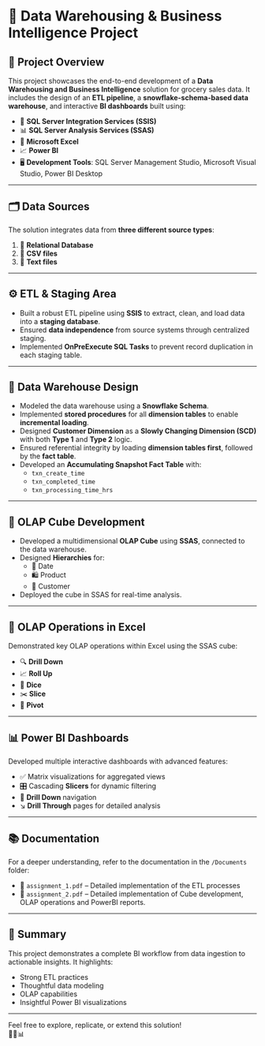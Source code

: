 # 🧠 Data Warehousing & Business Intelligence Project

## 📌 Project Overview

This project showcases the end-to-end development of a **Data Warehousing and Business Intelligence** solution for grocery sales data. It includes the design of an **ETL pipeline**, a **snowflake-schema-based data warehouse**, and interactive **BI dashboards** built using:

- 🔧 **SQL Server Integration Services (SSIS)**
- 📊 **SQL Server Analysis Services (SSAS)**
- 📘 **Microsoft Excel**
- 📈 **Power BI**
- 🖥️ **Development Tools**: SQL Server Management Studio, Microsoft Visual Studio, Power BI Desktop

---

## 🗂️ Data Sources

The solution integrates data from **three different source types**:

1. 📂 **Relational Database**
2. 📄 **CSV files**
3. 📃 **Text files**

---

## ⚙️ ETL & Staging Area

- Built a robust ETL pipeline using **SSIS** to extract, clean, and load data into a **staging database**.
- Ensured **data independence** from source systems through centralized staging.
- Implemented **OnPreExecute SQL Tasks** to prevent record duplication in each staging table.

---

## 🧱 Data Warehouse Design

- Modeled the data warehouse using a **Snowflake Schema**.
- Implemented **stored procedures** for all **dimension tables** to enable **incremental loading**.
- Designed **Customer Dimension** as a **Slowly Changing Dimension (SCD)** with both **Type 1** and **Type 2** logic.
- Ensured referential integrity by loading **dimension tables first**, followed by the **fact table**.
- Developed an **Accumulating Snapshot Fact Table** with:
  - `txn_create_time`
  - `txn_completed_time`
  - `txn_processing_time_hrs`

---

## 🧊 OLAP Cube Development

- Developed a multidimensional **OLAP Cube** using **SSAS**, connected to the data warehouse.
- Designed **Hierarchies** for:
  - 📅 Date
  - 🛍️ Product
  - 👤 Customer
- Deployed the cube in SSAS for real-time analysis.

---

## 🔄 OLAP Operations in Excel

Demonstrated key OLAP operations within Excel using the SSAS cube:

- 🔍 **Drill Down**
- 📈 **Roll Up**
- 🧊 **Dice**
- ✂️ **Slice**
- 🔄 **Pivot**

---

## 📊 Power BI Dashboards

Developed multiple interactive dashboards with advanced features:

- ✅ Matrix visualizations for aggregated views
- 🎛️ Cascading **Slicers** for dynamic filtering
- 🔽 **Drill Down** navigation
- ↘️ **Drill Through** pages for detailed analysis

---

## 📚 Documentation

For a deeper understanding, refer to the documentation in the `/Documents` folder:

- 📄 `assignment_1.pdf` – Detailed implementation of the ETL processes
- 📄 `assignment_2.pdf` – Detailed implementation of Cube development, OLAP operations and PowerBI reports.

---

## 🚀 Summary

This project demonstrates a complete BI workflow from data ingestion to actionable insights. It highlights:

- Strong ETL practices  
- Thoughtful data modeling  
- OLAP capabilities  
- Insightful Power BI visualizations  

---

Feel free to explore, replicate, or extend this solution!  
🧠💡📊
